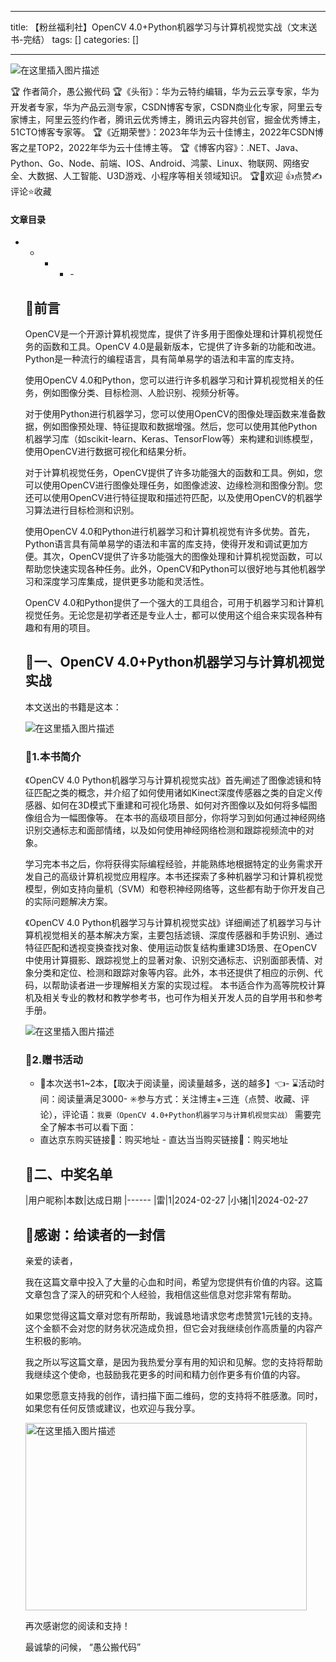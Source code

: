 
--- 
title:  【粉丝福利社】OpenCV 4.0+Python机器学习与计算机视觉实战（文末送书-完结） 
tags: []
categories: [] 

---
<img src="https://img-blog.csdnimg.cn/f665420ef44c40e6a2a11c2cedd9d036.gif#pic_center" alt="在这里插入图片描述">

>  
 🏆 作者简介，愚公搬代码 🏆《头衔》：华为云特约编辑，华为云云享专家，华为开发者专家，华为产品云测专家，CSDN博客专家，CSDN商业化专家，阿里云专家博主，阿里云签约作者，腾讯云优秀博主，腾讯云内容共创官，掘金优秀博主，51CTO博客专家等。 🏆《近期荣誉》：2023年华为云十佳博主，2022年CSDN博客之星TOP2，2022年华为云十佳博主等。 🏆《博客内容》：.NET、Java、Python、Go、Node、前端、IOS、Android、鸿蒙、Linux、物联网、网络安全、大数据、人工智能、U3D游戏、小程序等相关领域知识。 🏆🎉欢迎 👍点赞✍评论⭐收藏 




#### 文章目录
- - - <ul><li>- 


## 🚀前言

OpenCV是一个开源计算机视觉库，提供了许多用于图像处理和计算机视觉任务的函数和工具。OpenCV 4.0是最新版本，它提供了许多新的功能和改进。Python是一种流行的编程语言，具有简单易学的语法和丰富的库支持。

使用OpenCV 4.0和Python，您可以进行许多机器学习和计算机视觉相关的任务，例如图像分类、目标检测、人脸识别、视频分析等。

对于使用Python进行机器学习，您可以使用OpenCV的图像处理函数来准备数据，例如图像预处理、特征提取和数据增强。然后，您可以使用其他Python机器学习库（如scikit-learn、Keras、TensorFlow等）来构建和训练模型，使用OpenCV进行数据可视化和结果分析。

对于计算机视觉任务，OpenCV提供了许多功能强大的函数和工具。例如，您可以使用OpenCV进行图像处理任务，如图像滤波、边缘检测和图像分割。您还可以使用OpenCV进行特征提取和描述符匹配，以及使用OpenCV的机器学习算法进行目标检测和识别。

使用OpenCV 4.0和Python进行机器学习和计算机视觉有许多优势。首先，Python语言具有简单易学的语法和丰富的库支持，使得开发和调试更加方便。其次，OpenCV提供了许多功能强大的图像处理和计算机视觉函数，可以帮助您快速实现各种任务。此外，OpenCV和Python可以很好地与其他机器学习和深度学习库集成，提供更多功能和灵活性。

OpenCV 4.0和Python提供了一个强大的工具组合，可用于机器学习和计算机视觉任务。无论您是初学者还是专业人士，都可以使用这个组合来实现各种有趣和有用的项目。

## 🚀一、OpenCV 4.0+Python机器学习与计算机视觉实战

本文送出的书籍是这本：

<img src="https://img-blog.csdnimg.cn/direct/a8c2d98243c144b791e61a30026a3950.png" alt="在这里插入图片描述">

### 🔎1.本书简介

《OpenCV 4.0 Python机器学习与计算机视觉实战》首先阐述了图像滤镜和特征匹配之类的概念，并介绍了如何使用诸如Kinect深度传感器之类的自定义传感器、如何在3D模式下重建和可视化场景、如何对齐图像以及如何将多幅图像组合为一幅图像等。 在本书的高级项目部分，你将学习到如何通过神经网络识别交通标志和面部情绪，以及如何使用神经网络检测和跟踪视频流中的对象。

学习完本书之后，你将获得实际编程经验，并能熟练地根据特定的业务需求开发自己的高级计算机视觉应用程序。本书还探索了多种机器学习和计算机视觉模型，例如支持向量机（SVM）和卷积神经网络等，这些都有助于你开发自己的实际问题解决方案。

《OpenCV 4.0 Python机器学习与计算机视觉实战》详细阐述了机器学习与计算机视觉相关的基本解决方案，主要包括滤镜、深度传感器和手势识别、通过特征匹配和透视变换查找对象、使用运动恢复结构重建3D场景、在OpenCV中使用计算摄影、跟踪视觉上的显著对象、识别交通标志、识别面部表情、对象分类和定位、检测和跟踪对象等内容。此外，本书还提供了相应的示例、代码，以帮助读者进一步理解相关方案的实现过程。 本书适合作为高等院校计算机及相关专业的教材和教学参考书，也可作为相关开发人员的自学用书和参考手册。

<img src="https://img-blog.csdnimg.cn/direct/c718a34880f042409931256277c6633b.png" alt="在这里插入图片描述">

### 🔎2.赠书活动
- 🎁本次送书1~2本，【取决于阅读量，阅读量越多，送的越多】👈- ⌛️活动时间：阅读量满足3000- ✳️参与方式：关注博主+三连（点赞、收藏、评论），评论语：`我要（OpenCV 4.0+Python机器学习与计算机视觉实战）`
需要完全了解本书可以看下面：
-  直达京东购买链接🔗：购买地址 -  直达当当购买链接🔗：购买地址 
## 🚀二、中奖名单

|用户昵称|本数|达成日期
|------
|雷|1|2024-02-27
|小猪|1|2024-02-27

## 🚀感谢：给读者的一封信

亲爱的读者，

我在这篇文章中投入了大量的心血和时间，希望为您提供有价值的内容。这篇文章包含了深入的研究和个人经验，我相信这些信息对您非常有帮助。

如果您觉得这篇文章对您有所帮助，我诚恳地请求您考虑赞赏1元钱的支持。这个金额不会对您的财务状况造成负担，但它会对我继续创作高质量的内容产生积极的影响。

我之所以写这篇文章，是因为我热爱分享有用的知识和见解。您的支持将帮助我继续这个使命，也鼓励我花更多的时间和精力创作更多有价值的内容。

如果您愿意支持我的创作，请扫描下面二维码，您的支持将不胜感激。同时，如果您有任何反馈或建议，也欢迎与我分享。

<img src="https://img-blog.csdnimg.cn/e06a317e89694a23ad89d2c59538c3a1.jpeg#pic_center" alt="在这里插入图片描述" width="450" height="300">

再次感谢您的阅读和支持！

最诚挚的问候， “愚公搬代码”
